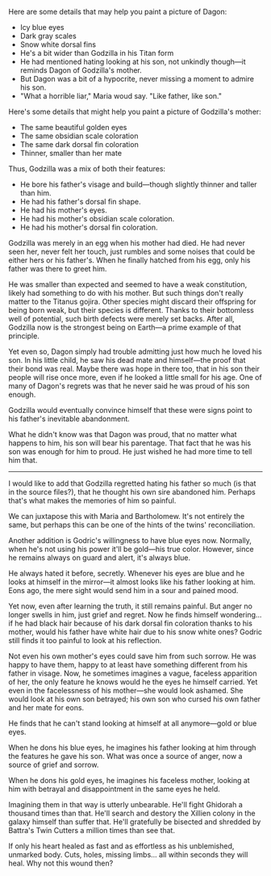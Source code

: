 Here are some details that may help you paint a picture of Dagon:
- Icy blue eyes 
- Dark gray scales
- Snow white dorsal fins 
- He's a bit wider than Godzilla in his Titan form
- He had mentioned hating looking at his son, not unkindly though—it reminds Dagon of Godzilla's mother. 
- But Dagon was a bit of a hypocrite, never missing a moment to admire his son. 
- "What a horrible liar," Maria woud say. "Like father, like son."

Here's some details that might help you paint a picture of Godzilla's mother:
- The same beautiful golden eyes
- The same obsidian scale coloration 
- The same dark dorsal fin coloration 
- Thinner, smaller than her mate

Thus, Godzilla was a mix of both their features: 
- He bore his father's visage and build—though slightly thinner and taller than him.
- He had his father's dorsal fin shape.
- He had his mother's eyes.
- He had his mother's obsidian scale coloration.
- He had his mother's dorsal fin coloration.

Godzilla was merely in an egg when his mother had died. He had never seen her, never felt her touch, just rumbles and some noises that could be either hers or his father's. When he finally hatched from his egg, only his father was there to greet him.

He was smaller than expected and seemed to have a weak constitution, likely had something to do with his mother. But such things don't really matter to the Titanus gojira. Other species might discard their offspring for being born weak, but their species is different. Thanks to their bottomless well of potential, such birth defects were merely set backs. After all, Godzilla now is the strongest being on Earth—a prime example of that principle. 

Yet even so, Dagon simply had trouble admitting just how much he loved his son. In his little child, he saw his dead mate and himself—the proof that their bond was real. Maybe there was hope in there too, that in his son their people will rise once more, even if he looked a little small for his age. One of many of Dagon's regrets was that he never said he was proud of his son enough.

Godzilla would eventually convince himself that these were signs point to his father's inevitable abandonment.

What he didn't know was that Dagon was proud, that no matter what happens to him, his son will bear his parentage. That fact that he was his son was enough for him to proud. He just wished he had more time to tell him that.

---

I would like to add that Godzilla regretted hating his father so much (is that in the source files?), that he thought his own sire abandoned him. Perhaps that's what makes the memories of him so painful.

We can juxtapose this with Maria and Bartholomew. It's not entirely the same, but perhaps this can be one of the hints of the twins' reconciliation. 

Another addition is Godric's willingness to have blue eyes now. Normally, when he's not using his power it'll be gold—his true color. However, since he remains always on guard and alert, it's always blue.

He always hated it before, secretly. Whenever his eyes are blue and he looks at himself in the mirror—it almost looks like his father looking at him. Eons ago, the mere sight would send him in a sour and pained mood.

Yet now, even after learning the truth, it still remains painful. But anger no longer swells in him, just grief and regret. Now he finds himself wondering... if he had black hair because of his dark dorsal fin coloration thanks to his mother, would his father have white hair due to his snow white ones? Godric still finds it too painful to look at his reflection. 

Not even his own mother's eyes could save him from such sorrow. He was happy to have them, happy to at least have something different from his father in visage. Now, he sometimes imagines a vague, faceless apparition of her, the only feature he knows would he the eyes he himself carried. Yet even in the facelessness of his mother—she would look ashamed. She would look at his own son betrayed; his own son who cursed his own father and her mate for eons.

He finds that he can't stand looking at himself at all anymore—gold or blue eyes.

When he dons his blue eyes, he imagines his father looking at him through the features he gave his son. What was once a source of anger, now a source of grief and sorrow.

When he dons his gold eyes, he imagines his faceless mother, looking at him with betrayal and disappointment in the same eyes he held. 

Imagining them in that way is utterly unbearable. He'll fight Ghidorah a thousand times than that. He'll search and destory the Xillien colony in the galaxy himself than suffer that. He'll gratefully be bisected and shredded by Battra's Twin Cutters a million times than see that.

If only his heart healed as fast and as effortless as his unblemished, unmarked body. Cuts, holes, missing limbs... all within seconds they will heal. Why not this wound then?